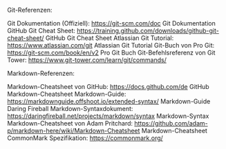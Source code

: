 Git-Referenzen:

Git Dokumentation (Offiziell):
https://git-scm.com/doc
Git Dokumentation
GitHub Git Cheat Sheet:
https://training.github.com/downloads/github-git-cheat-sheet/
GitHub Git Cheat Sheet
Atlassian Git Tutorial:
https://www.atlassian.com/git
Atlassian Git Tutorial
Git-Buch von Pro Git:
https://git-scm.com/book/en/v2
Pro Git Buch
Git-Befehlsreferenz von Git Tower:
https://www.git-tower.com/learn/git/commands/

Markdown-Referenzen:

Markdown-Cheatsheet von GitHub:
https://docs.github.com/de
GitHub Markdown-Cheatsheet
Markdown-Guide:
https://markdownguide.offshoot.io/extended-syntax/
Markdown-Guide
Daring Fireball Markdown-Syntaxdokument:
https://daringfireball.net/projects/markdown/syntax
Markdown-Syntax
Markdown-Cheatsheet von Adam Pritchard:
https://github.com/adam-p/markdown-here/wiki/Markdown-Cheatsheet
Markdown-Cheatsheet
CommonMark Spezifikation:
https://commonmark.org/ 